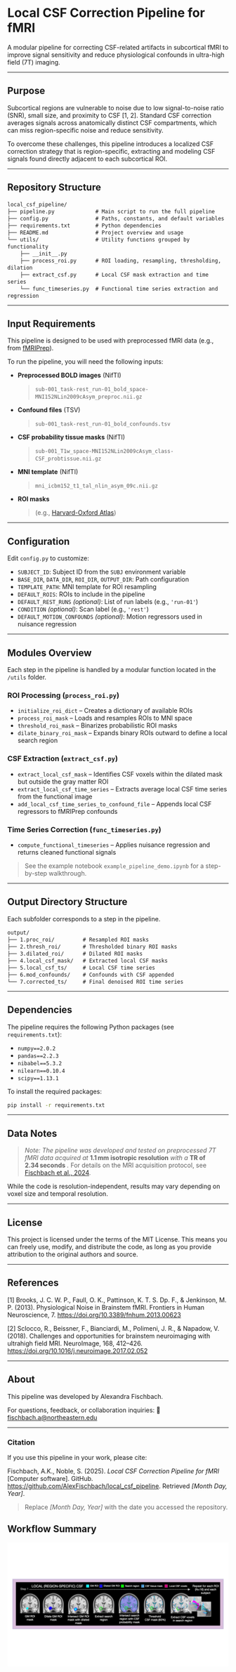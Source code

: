 # Local CSF Correction Pipeline for fMRI

A modular pipeline for correcting CSF-related artifacts in subcortical fMRI to improve signal sensitivity and reduce physiological confounds in ultra-high field (7T) imaging.

---
## Purpose

Subcortical regions are vulnerable to noise due to low signal-to-noise ratio (SNR), small size, and proximity to CSF [1, 2]. Standard CSF correction averages signals across anatomically distinct CSF compartments, which can miss region-specific noise and reduce sensitivity.

To overcome these challenges, this pipeline introduces a localized CSF correction strategy that is region-specific, extracting and modeling CSF signals found directly adjacent to each subcortical ROI.

---
## Repository Structure
```
local_csf_pipeline/
├── pipeline.py             # Main script to run the full pipeline
├── config.py               # Paths, constants, and default variables
├── requirements.txt        # Python dependencies
├── README.md               # Project overview and usage
└── utils/                  # Utility functions grouped by functionality
    ├── __init__.py
    ├── process_roi.py      # ROI loading, resampling, thresholding, dilation
    ├── extract_csf.py      # Local CSF mask extraction and time series
    └── func_timeseries.py  # Functional time series extraction and regression
```
--- 
## Input Requirements
This pipeline is designed to be used with preprocessed fMRI data (e.g., from [fMRIPrep](https://fmriprep.org/)).

To run the pipeline, you will need the following inputs:

- **Preprocessed BOLD images** (NifTI)
    > `sub-001_task-rest_run-01_bold_space-MNI152NLin2009cAsym_preproc.nii.gz`

- **Confound files** (TSV) 
    > `sub-001_task-rest_run-01_bold_confounds.tsv`

- **CSF probability tissue masks** (NifTI)
    > `sub-001_T1w_space-MNI152NLin2009cAsym_class-CSF_probtissue.nii.gz`

- **MNI template** (NifTI)
    > `mni_icbm152_t1_tal_nlin_asym_09c.nii.gz`

- **ROI masks**
  >(e.g., [Harvard-Oxford Atlas](https://nilearn.github.io/dev/modules/description/harvard_oxford.html/))
---
## Configuration 
Edit `config.py` to customize:
- `SUBJECT_ID`: Subject ID from the `SUBJ` environment variable  
- `BASE_DIR`, `DATA_DIR`, `ROI_DIR`, `OUTPUT_DIR`: Path configuration  
- `TEMPLATE_PATH`: MNI template for ROI resampling
- `DEFAULT_ROIS`: ROIs to include in the pipeline  
- `DEFAULT_REST_RUNS` *(optional)*: List of run labels (e.g., `'run-01'`)
- `CONDITION` *(optional)*: Scan label (e.g., `'rest'`)  
- `DEFAULT_MOTION_CONFOUNDS` *(optional)*: Motion regressors used in nuisance regression
---
## Modules Overview
Each step in the pipeline is handled by a modular function located in the `/utils` folder.

### ROI Processing (`process_roi.py`)
- `initialize_roi_dict` – Creates a dictionary of available ROIs
- `process_roi_mask` – Loads and resamples ROIs to MNI space
- `threshold_roi_mask` – Binarizes probabilistic ROI masks
- `dilate_binary_roi_mask` – Expands binary ROIs outward to define a local search region

### CSF Extraction (`extract_csf.py`)
- `extract_local_csf_mask` – Identifies CSF voxels within the dilated mask but outside the gray matter ROI
- `extract_local_csf_time_series` – Extracts average local CSF time series from the functional image
- `add_local_csf_time_series_to_confound_file` – Appends local CSF regressors to fMRIPrep confounds

### Time Series Correction (`func_timeseries.py`)
- `compute_functional_timeseries` – Applies nuisance regression and returns cleaned functional signals

> See the example notebook `example_pipeline_demo.ipynb` for a step-by-step walkthrough.
---
## Output Directory Structure
Each subfolder corresponds to a step in the pipeline.
```
output/
├── 1.proc_roi/         # Resampled ROI masks
├── 2.thresh_roi/       # Thresholded binary ROI masks
├── 3.dilated_roi/      # Dilated ROI masks
├── 4.local_csf_mask/   # Extracted local CSF masks
├── 5.local_csf_ts/     # Local CSF time series
├── 6.mod_confounds/    # Confounds with CSF appended
└── 7.corrected_ts/     # Final denoised ROI time series
```
---
## Dependencies
The pipeline requires the following Python packages (see `requirements.txt`):

- `numpy==2.0.2`
- `pandas==2.2.3`
- `nibabel==5.3.2`
- `nilearn==0.10.4`
- `scipy==1.13.1`

To install the required packages:
```bash
pip install -r requirements.txt
```
---
## Data Notes
> *Note: The pipeline was developed and tested on preprocessed 7T fMRI data acquired at* **1.1 mm isotropic resolution** *with a* **TR of 2.34 seconds** *.*
> For details on the MRI acquisition protocol, see [Fischbach et al., 2024](https://www.jneurosci.org/content/44/26/e1757232024/tab-article-info).

While the code is resolution-independent, results may vary depending on voxel size and temporal resolution.

---
## License 
This project is licensed under the terms of the MIT License. This means you can freely use, modify, and distribute the code, as long as you provide attribution to the original authors and source.

---
## References 
[1] Brooks, J. C. W. P., Faull, O. K., Pattinson, K. T. S. Dp. F., & Jenkinson, M. P. (2013). Physiological Noise in Brainstem fMRI. Frontiers in Human Neuroscience, 7. https://doi.org/10.3389/fnhum.2013.00623

[2] Sclocco, R., Beissner, F., Bianciardi, M., Polimeni, J. R., & Napadow, V. (2018). Challenges and opportunities for brainstem neuroimaging with ultrahigh field MRI. NeuroImage, 168, 412–426. https://doi.org/10.1016/j.neuroimage.2017.02.052

---
## About 
This pipeline was developed by Alexandra Fischbach.

For questions, feedback, or collaboration inquiries: 📧 fischbach.a@northeastern.edu

---
### Citation 
If you use this pipeline in your work, please cite:

Fischbach, A.K., Noble, S. (2025). *Local CSF Correction Pipeline for fMRI* [Computer software]. GitHub. https://github.com/AlexFischbach/local_csf_pipeline. Retrieved *[Month Day, Year]*.
> Replace *[Month Day, Year]* with the date you accessed the repository.


## Workflow Summary

![Pipeline diagram](images/local_csf_pipeline.png)

